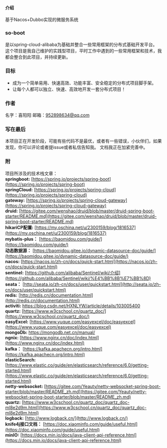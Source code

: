 #### 介绍
基于Nacos+Dubbo实现的微服务系统

###  **so-boot** 
是以spring-cloud-alibaba为基础并整合一些常用框架的分布式基础开发平台。
这个项目是我自己维护的实践型项目，平时工作中遇到的一些常用框架和技术，我都会整合到此项目，并持续更新。
### 目标
- 成为一个简单易用、快速高效、功能丰富、安全稳定的分布式项目脚手架。
- 让每个人都可以独立、快速、高效地开发一套分布式项目！

### 作者
名字：喜阳阳 
邮箱：952898634@qq.com   

### 写在最后
本项目正在开发阶段，可能有些代码不是最优，或者有一些错误，小伙伴们，如果发现，你可以评论或者提issue或者私信告知我。
文档我正在加紧完善中。

### 附
项目所涉及的技术栈文章：  
 **springboot:**  [https://spring.io/projects/spring-boot](https://spring.io/projects/spring-boot)  
 **springCloud:**  [https://spring.io/projects/spring-cloud](https://spring.io/projects/spring-cloud)   
 **gateway:**  [https://spring.io/projects/spring-cloud-gateway](https://spring.io/projects/spring-cloud-gateway)  
 **druid:**  [https://gitee.com/wenshao/druid/blob/master/druid-spring-boot-starter/README.md](https://gitee.com/wenshao/druid/blob/master/druid-spring-boot-starter/README.md)  
 **hikariCP配置:**  [https://my.oschina.net/u/2300159/blog/1816537](https://my.oschina.net/u/2300159/blog/1816537)   
 **mybatis-plus：**  [https://baomidou.com/guide/](https://baomidou.com/guide/)  
 **动态数据源：**  [https://baomidou.gitee.io/dynamic-datasource-doc/guide/](https://baomidou.gitee.io/dynamic-datasource-doc/guide/)  
 **nacos:**  [https://nacos.io/zh-cn/docs/quick-start.html](https://nacos.io/zh-cn/docs/quick-start.html)  
 **sentinel:**  [https://github.com/alibaba/Sentinel/wiki/介绍](https://github.com/alibaba/Sentinel/wiki/%E4%BB%8B%E7%BB%8D)  
 **seata：**  [http://seata.io/zh-cn/docs/user/quickstart.html](http://seata.io/zh-cn/docs/user/quickstart.html)  
 **redis:**  [http://redis.cn/documentation.html](http://redis.cn/documentation.html)  
 **activiti:**  https://blog.csdn.net/HXNLYW/article/details/103005400  
 **quartz:**  [https://www.w3cschool.cn/quartz_doc/](https://www.w3cschool.cn/quartz_doc/)  
 **easyExcel:**  [https://www.yuque.com/easyexcel/doc/easyexcel](https://www.yuque.com/easyexcel/doc/easyexcel)  
 **mongoDb:**  [https://mongodb.net.cn/manual/ ](https://mongodb.net.cn/manual/)   
 **ngnix:**  [https://www.nginx.cn/doc/index.html](https://www.nginx.cn/doc/index.html)  
 **kafka：** [https://kafka.apachecn.org/intro.html](https://kafka.apachecn.org/intro.html)  
 **elasticSearch:**  [https://www.elastic.co/guide/en/elasticsearch/reference/6.0/getting-started.html](https://www.elastic.co/guide/en/elasticsearch/reference/6.0/getting-started.html)   
 **netty-websocket:**  [https://gitee.com/Yeauty/netty-websocket-spring-boot-starter/blob/master/README_zh.md](https://gitee.com/Yeauty/netty-websocket-spring-boot-starter/blob/master/README_zh.md)   
 **quartz:**  [https://www.w3cschool.cn/quartz_doc/quartz_doc-ml8e2d9m.html](https://www.w3cschool.cn/quartz_doc/quartz_doc-ml8e2d9m.html)    
 **logback:**  [http://www.logback.cn/](http://www.logback.cn/)  
 **knife4j接口文档：**  [https://doc.xiaominfo.com/guide/useful.html](https://doc.xiaominfo.com/guide/useful.html)     
 **minIO:**  [https://docs.min.io/docs/java-client-api-reference.html](https://docs.min.io/docs/java-client-api-reference.html)    
